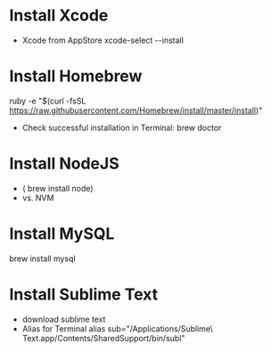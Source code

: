# Install Xcode
* Xcode from AppStore
xcode-select --install

# Install Homebrew
ruby -e "$(curl -fsSL https://raw.githubusercontent.com/Homebrew/install/master/install)"
* Check successful installation in Terminal: brew doctor

# Install NodeJS
* ( brew install node) 
* vs. NVM

# Install MySQL
brew install mysql

# Install Sublime Text
* download sublime text
* Alias for Terminal
alias sub="/Applications/Sublime\ Text.app/Contents/SharedSupport/bin/subl"





